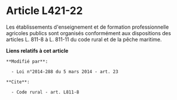 # Article L421-22

Les établissements d'enseignement et de formation professionnelle agricoles publics sont organisés conformément aux
dispositions des articles L. 811-8 à L. 811-11 du code rural et de la pêche maritime.

**Liens relatifs à cet article**

	**Modifié par**:

	  - Loi n°2014-288 du 5 mars 2014 - art. 23

	**Cite**:

	  - Code rural - art. L811-8
